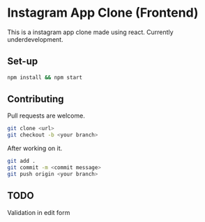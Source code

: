 # Instagram App Clone (Frontend)

This is a instagram app clone made using react. Currently underdevelopment.

## Set-up

```bash
npm install && npm start
```

## Contributing

Pull requests are welcome.

```bash
git clone <url>
git checkout -b <your branch>
```
After working on it.
```bash
git add .
git commit -m <commit message>
git push origin <your branch>
```

## TODO

Validation in edit form
